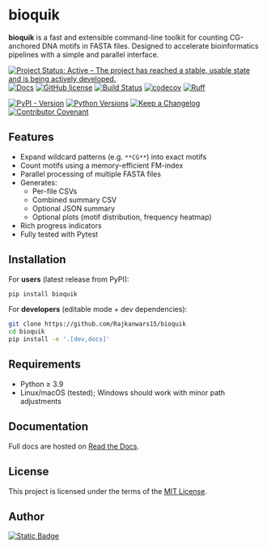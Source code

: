 # bioquik

**bioquik** is a fast and extensible command-line toolkit for counting CG-anchored DNA motifs in FASTA files. Designed to accelerate bioinformatics pipelines with a simple and parallel interface.

[![Project Status: Active – The project has reached a stable, usable state and is being actively developed.](https://www.repostatus.org/badges/latest/active.svg)](https://www.repostatus.org/#active)
[![Docs](https://img.shields.io/badge/docs-latest-grren?logo=readthedocs)](https://bioquik.readthedocs.io/en/latest/intro.html)
[![GitHub license](https://img.shields.io/github/license/rajkanwars15/bioquik)](https://github.com/Rajkanwars15/bioquik/blob/main/LICENSE)
[![Build Status](https://github.com/rajkanwars15/bioquik/actions/workflows/test_with_coverage.yml/badge.svg)](https://github.com/rajkanwars15/bioquik/actions/workflows/test_with_coverage.yml)
[![codecov](https://codecov.io/gh/rajkanwars15/bioquik/branch/main/graph/badge.svg)](https://codecov.io/gh/rajkanwars15/bioquik)
[![Ruff](https://img.shields.io/endpoint?url=https://raw.githubusercontent.com/astral-sh/ruff/main/assets/badge/v2.json)](https://github.com/astral-sh/ruff)

[![PyPI - Version](https://img.shields.io/pypi/v/bioquik?logo=pypi)](https://pypi.org/project/bioquik/)
[![Python Versions](https://img.shields.io/badge/python-3.9%20|3.10%20|%203.11|%203.12-blue?logo=python)](https://www.python.org/)
[![Keep a Changelog](https://img.shields.io/badge/Keep%20a%20Changelog-v0.1.0-royalblue?logo=keepachangelog)](changelog.md)
[![Contributor Covenant](https://img.shields.io/badge/Contributor%20Covenant-2.1-4baaaa.svg?logo=contributorcovenant)](code_of_conduct.md)


## Features

- Expand wildcard patterns (e.g. `**CG**`) into exact motifs
- Count motifs using a memory-efficient FM-index
- Parallel processing of multiple FASTA files
- Generates:
  - Per-file CSVs
  - Combined summary CSV
  - Optional JSON summary
  - Optional plots (motif distribution, frequency heatmap)
- Rich progress indicators
- Fully tested with Pytest

## Installation

For **users** (latest release from PyPI):

```bash
pip install bioquik
```

For **developers** (editable mode + dev dependencies):

```bash
git clone https://github.com/Rajkanwars15/bioquik
cd bioquik
pip install -e '.[dev,docs]'
````

## Requirements

* Python ≥ 3.9
* Linux/macOS (tested); Windows should work with minor path adjustments

## Documentation

Full docs are hosted on [Read the Docs](https://bioquik.readthedocs.io/en/latest/).

## License

This project is licensed under the terms of the [MIT License](LICENSE).


## Author

[![Static Badge](https://img.shields.io/badge/Rajkanwars15-yellow?logo=GitHub&link=https%3A%2F%2Fgithub.com%2FRajkanwars15)
](https://www.github.com/rajkanwars15)
